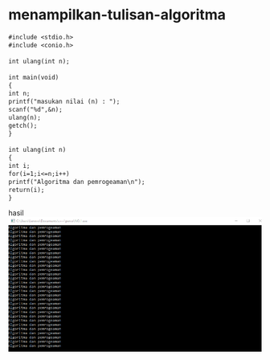 # menampilkan-tulisan-algoritma

    #include <stdio.h>
    #include <conio.h>

    int ulang(int n);

    int main(void)
    {
    int n;
    printf("masukan nilai (n) : ");
    scanf("%d",&n);
    ulang(n);
    getch();
    }

    int ulang(int n)
    {
    int i;
    for(i=1;i<=n;i++)
    printf("Algoritma dan pemrogeaman\n");
    return(i);
    }
    
    
 hasil
 ![img](https://github.com/septianaana/menampilkan-tulisan-algoritma/blob/master/algoritma%20dan%20pemrograman.png?raw=true)
